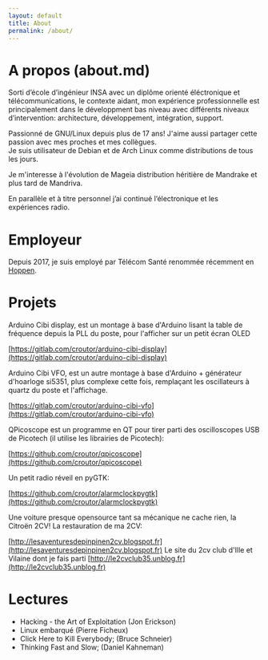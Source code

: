 ```yaml
---
layout: default
title: About
permalink: /about/
---
```

# A propos (about.md)

Sorti d’école d’ingénieur INSA avec un diplôme orienté éléctronique et télécommunications, le contexte aidant, mon expérience professionnelle est principalement dans le développment bas niveau avec différents niveaux d’intervention: architecture, développement, intégration, support.

Passionné de GNU/Linux depuis plus de 17 ans! J'aime aussi partager cette passion avec mes proches et mes collègues.                                                                                        
Je suis utilisateur de Debian et de Arch Linux comme distributions de tous les jours.

Je m'interesse à l'évolution de Mageia distribution héritière de Mandrake et plus tard de Mandriva.   

En parallèle et à titre personnel j’ai continué l’électronique et les expériences radio.
  

# Employeur

Depuis 2017, je suis employé par Télécom Santé renommée récemment en [Hoppen](https://www.hoppen.care/).

# Projets

Arduino Cibi display, est un montage à base d'Arduino lisant la table de fréquence depuis la PLL du poste, pour l'afficher sur un petit écran OLED

[https://gitlab.com/croutor/arduino-cibi-display](https://gitlab.com/croutor/arduino-cibi-display)

Arduino Cibi VFO, est un autre montage à base d'Arduino + générateur d'hoarloge si5351, plus complexe cette fois, remplaçant les oscillateurs à quartz du poste et l'affichage.

[https://gitlab.com/croutor/arduino-cibi-vfo](https://gitlab.com/croutor/arduino-cibi-vfo)

QPicoscope est un programme en QT pour tirer parti des oscilloscopes USB de Picotech (il utilise les librairies de Picotech):

[https://github.com/croutor/qpicoscope](https://github.com/croutor/qpicoscope)

Un petit radio réveil en pyGTK:

[https://github.com/croutor/alarmclockpygtk](https://github.com/croutor/alarmclockpygtk)

Une voiture presque opensource tant sa mécanique ne cache rien, la Citroën 2CV! La restauration de ma 2CV:

[http://lesaventuresdepinpinen2cv.blogspot.fr](http://lesaventuresdepinpinen2cv.blogspot.fr)
Le site du 2cv club d'Ille et Vilaine dont je fais parti
[http://le2cvclub35.unblog.fr](http://le2cvclub35.unblog.fr)

# Lectures

- Hacking - the Art of Exploitation (Jon Erickson)
- Linux embarqué (Pierre Ficheux)
- Click Here to Kill Everybody; (Bruce Schneier)
- Thinking Fast and Slow; (Daniel Kahneman)
